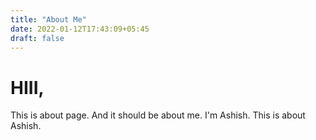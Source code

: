 ```yaml
---
title: "About Me"
date: 2022-01-12T17:43:09+05:45
draft: false
---
```


# HIII,

This is about page. And it should be about me. I'm Ashish. This is about Ashish.
